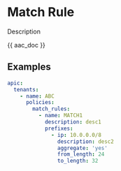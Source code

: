 # Match Rule

Description

{{ aac_doc }}
## Examples

```yaml
apic:
  tenants:
    - name: ABC
      policies:
        match_rules:
          - name: MATCH1
            description: desc1
            prefixes:
              - ip: 10.0.0.0/8
                description: desc2
                aggregate: 'yes'
                from_length: 24
                to_length: 32
```
